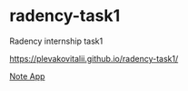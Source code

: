 # radency-task1
Radency internship task1

https://plevakovitalii.github.io/radency-task1/

[Note App](/guides/content/editing-an-existing-page)
